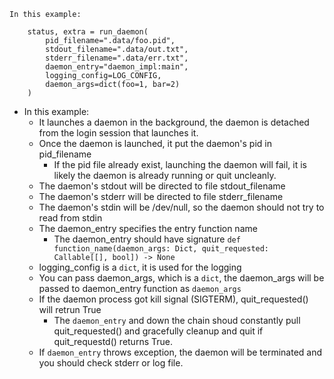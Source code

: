 ```
In this example:

    status, extra = run_daemon(
        pid_filename=".data/foo.pid",
        stdout_filename=".data/out.txt",
        stderr_filename=".data/err.txt",
        daemon_entry="daemon_impl:main",
        logging_config=LOG_CONFIG,
        daemon_args=dict(foo=1, bar=2)
    )
```
* In this example:
    * It launches a daemon in the background, the daemon is detached from the login session that launches it.
    * Once the daemon is launched, it put the daemon's pid in pid_filename
        * If the pid file already exist, launching the daemon will fail, it is likely the daemon is already running or quit uncleanly.
    * The daemon's stdout will be directed to file stdout_filename
    * The daemon's stderr will be directed to file stderr_filename
    * The daemon's stdin will be /dev/null, so the daemon should not try to read from stdin
    * The daemon_entry specifies the entry function name
        * The daemon_entry should have signature `def function_name(daemon_args: Dict, quit_requested: Callable[[], bool]) -> None`
    * logging_config is a `dict`, it is used for the logging
    * You can pass daemon_args, which is a `dict`, the daemon_args will be passed to daemon_entry function as `daemon_args`
    * If the daemon process got kill signal (SIGTERM), quit_requested() will retrun True
        * The `daemon_entry` and down the chain shoud constantly pull quit_requested() and gracefully cleanup and quit if quit_requestd() returns True.
    * If `daemon_entry` throws exception, the daemon will be terminated and you should check stderr or log file.
